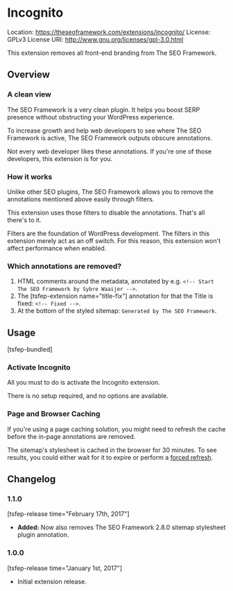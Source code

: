 # Incognito
Location: https://theseoframework.com/extensions/incognito/
License: GPLv3
License URI: http://www.gnu.org/licenses/gpl-3.0.html

This extension removes all front-end branding from The SEO Framework.

## Overview

### A clean view

The SEO Framework is a very clean plugin. It helps you boost SERP presence without obstructing your WordPress experience.

To increase growth and help web developers to see where The SEO Framework is active, The SEO Framework outputs obscure annotations.

Not every web developer likes these annotations. If you're one of those developers, this extension is for you.

### How it works

Unlike other SEO plugins, The SEO Framework allows you to remove the annotations mentioned above easily through filters.

This extension uses those filters to disable the annotations. That's all there's to it.

Filters are the foundation of WordPress development. The filters in this extension merely act as an off switch.
For this reason, this extension won't affect performance when enabled.

### Which annotations are removed?

1. HTML comments around the metadata, annotated by e.g. `<!-- Start The SEO Framework by Sybre Waaijer -->`.
2. The [tsfep-extension name="title-fix"] annotation for that the Title is fixed: `<!-- Fixed -->`.
3. At the bottom of the styled sitemap: `Generated by The SEO Framework`.

## Usage

[tsfep-bundled]

### Activate Incognito

All you must to do is activate the Incognito extension.

There is no setup required, and no options are available.

### Page and Browser Caching

If you're using a page caching solution, you might need to refresh the cache before the in-page annotations are removed.

The sitemap's stylesheet is cached in the browser for 30 minutes.
To see results, you could either wait for it to expire or perform a [forced refresh](https://refreshyourcache.com/en/cache/).

## Changelog

### 1.1.0

[tsfep-release time="February 17th, 2017"]

* **Added:** Now also removes The SEO Framework 2.8.0 sitemap stylesheet plugin annotation.

### 1.0.0

[tsfep-release time="January 1st, 2017"]

* Initial extension release.

